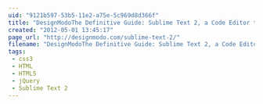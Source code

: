 ```yaml
---
uid: "9121b597-53b5-11e2-a75e-5c969d8d366f"
title: "DesignModoThe Definitive Guide: Sublime Text 2, a Code Editor to Love - DesignModo"
created: "2012-05-01 13:45:17"
page_url: "http://designmodo.com/sublime-text-2/"
filename: "DesignModoThe Definitive Guide: Sublime Text 2, a Code Editor to Love - DesignModo.html"
tags: 
 - css3
 - HTML
 - HTML5
 - jQuery
 - Sublime Text 2
---
```

